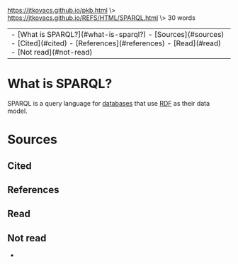 <p id="path"><a href="../../pkb.html">https://jtkovacs.github.io/pkb.html</a> \> <a href="https://jtkovacs.github.io/REFS/HTML/SPARQL.html">https://jtkovacs.github.io/REFS/HTML/SPARQL.html</a> \> 30 words </p><table class="TOC"><tr><td>- [What is SPARQL?](#what-is-sparql?)
- [Sources](#sources)
	- [Cited](#cited)
	- [References](#references)
	- [Read](#read)
	- [Not read](#not-read)
</td></tr></table>

# What is SPARQL?

SPARQL is a query language for [databases](databases.html) that use [RDF](RDF.html) as their data model.  

# Sources

## Cited

## References

## Read

## Not read

-